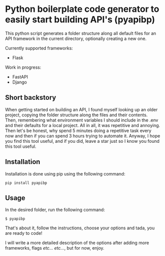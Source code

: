 # Python boilerplate code generator to easily start building API\'s (pyapibp)

This python script generates a folder structure along all default files for an API framework in the current directory, optionally creating a new one.

Currently supported frameworks:

- Flask

Work in progress:

- FastAPI
- Django

## Short backstory

When getting started on building an API, I found myself looking up an older project, copying the folder structure along the files and their contents. Then, remembering what environment variables I should include in the .env and their defaults for a local project. All in all, it was repetitive and annoying. Then let's be honest, why spend 5 minutes doing a repetitive task every now and then if you can spend 3 hours trying to automate it. Anyway, I hope you find this tool useful, and if you did, leave a star just so I know you found this tool useful.

## Installation

Installation is done using pip using the following command:

    pip install pyapibp

## Usage

In the desired folder, run the following command:

    $ pyapibp

That's about it, follow the instructions, choose your options and tada, you are ready to code!

I will write a more detailed description of the options after adding more frameworks, flags *etc... etc...*, but for now, enjoy.
